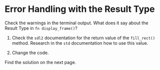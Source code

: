# Error Handling with the Result Type

Check the warnings in the terminal output. What does it say about the Result Type in `fn display_frame()`?

1. Check the `sdl2` documentation for the return value of the `fill_rect()` method. Research in the `std` documentation how to use this value.

2. Change the code.

Find the solution on the next page.
